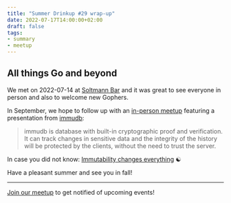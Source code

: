 ```yaml
---
title: "Summer Drinkup #29 wrap-up"
date: 2022-07-17T14:00:00+02:00
draft: false
tags:
- summary
- meetup
---
```


## All things Go and beyond

We met on 2022-07-14 at [Soltmann Bar](https://www.soltmann-bar.de/) and it was great to see
everyone in person and also to welcome new Gophers.

In September, we hope to follow up with an [in-person meetup](https://www.meetup.com/leipzig-golang/events/286871365/) featuring a
presentation from [immudb](https://github.com/codenotary/immudb):

> immudb is database with built-in cryptographic proof and verification. It can
> track changes in sensitive data and the integrity of the history will be
> protected by the clients, without the need to trust the server.

In case you did not know: [Immutability changes
everything](https://fatcat.wiki/release/7t5f6gtalvfcxecl7q6zw2mrzi) ☯️

Have a pleasant summer and see you in fall!

----

[Join our meetup](https://www.meetup.com/Leipzig-Golang) to get notified of
upcoming events!

